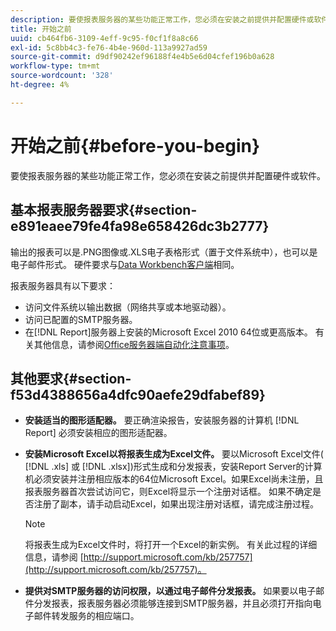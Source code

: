 ```yaml
---
description: 要使报表服务器的某些功能正常工作，您必须在安装之前提供并配置硬件或软件。
title: 开始之前
uuid: cb464fb6-3109-4eff-9c95-f0cf1f8a8c66
exl-id: 5c8bb4c3-fe76-4b4e-960d-113a9927ad59
source-git-commit: d9df90242ef96188f4e4b5e6d04cfef196b0a628
workflow-type: tm+mt
source-wordcount: '328'
ht-degree: 4%

---
```


# 开始之前{#before-you-begin}

要使报表服务器的某些功能正常工作，您必须在安装之前提供并配置硬件或软件。

## 基本报表服务器要求{#section-e891eaee79fe4fa98e658426dc3b2777}

输出的报表可以是.PNG图像或.XLS电子表格形式（置于文件系统中），也可以是电子邮件形式。 硬件要求与[Data Workbench客户端](https://docs.adobe.com/content/help/en/data-workbench/using/install/c-data-workbench-client-install.html#Data_Workbench_Client_Minimum_System_Requirements)相同。

报表服务器具有以下要求：

* 访问文件系统以输出数据（网络共享或本地驱动器）。
* 访问已配置的SMTP服务器。
* 在[!DNL Report]服务器上安装的Microsoft Excel 2010 64位或更高版本。 有关其他信息，请参阅[Office服务器端自动化注意事项](http://support.microsoft.com/kb/257757)。

## 其他要求{#section-f53d4388656a4dfc90aefe29dfabef89}

* **安装适当的图形适配器。** 要正确渲染报告，安装服务器的计算机 [!DNL Report] 必须安装相应的图形适配器。

* **安装Microsoft Excel以将报表生成为Excel文件。** 要以Microsoft Excel文件( [!DNL .xls] 或 [!DNL .xlsx])形式生成和分发报表，安装Report Server的计算机必须安装并注册相应版本的64位Microsoft Excel。如果Excel尚未注册，且报表服务器首次尝试访问它，则Excel将显示一个注册对话框。 如果不确定是否注册了副本，请手动启动Excel，如果出现注册对话框，请完成注册过程。

   >[!NOTE]
   >
   >将报表生成为Excel文件时，将打开一个Excel的新实例。 有关此过程的详细信息，请参阅 [http://support.microsoft.com/kb/257757](http://support.microsoft.com/kb/257757)。

* **提供对SMTP服务器的访问权限，以通过电子邮件分发报表。** 如果要以电子邮件分发报表，报表服务器必须能够连接到SMTP服务器，并且必须打开指向电子邮件转发服务的相应端口。
